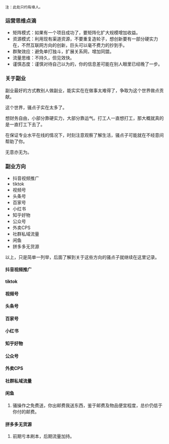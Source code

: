 
    注：此处只约有缘人。

### 运营思维点滴

- 矩阵模式：如果有一个项目成功了，要矩阵化扩大规模增加收益。
- 资源模式：利用现有渠道资源，不要重复造轮子，想创新要有一部分硬实力在，不然互联网方向的创新，巨头可以毫不费力的抄到手。
- 群聚效应：避免单打独斗，扩展关系网，增加同盟。
- 流量思维：不持久，但见效快。
- 谨慎态度：谨慎对待自己以为的，你的信息差可能在别人眼里已经晚了一步。


### 关于副业

副业最好的方式教别人做副业，能实实在在做事太难得了，争取为这个世界做点贡献。

这个世界，骚点子实在太多了。

想财务自由，小部分靠硬实力，大部分靠运气。打工人一直想打工，那大概就真的是一直打工下去了。

在保证专业水平在线的情况下，时刻注意观察了解生活，骚点子可能就在不经意间帮助了你。

无意亦无为。


### 副业方向

- 抖音视频推广
- tiktok 
- 视频号
- 头条号
- 百家号
- 小红书
- 知乎好物
- 公众号
- 外卖CPS
- 社群私域流量
- 闲鱼
- 拼多多无货源

以上，只是简单一列举，后面了解到关于这些方向的骚点子就继续在这里记录。

#### 抖音视频推广


#### tiktok


#### 视频号


#### 头条号


#### 百家号


#### 小红书


#### 知乎好物


#### 公众号


#### 外卖CPS


#### 社群私域流量


#### 闲鱼
1. 骚操作之免费送，你出邮费我送东西，鉴于邮费及物品便宜程度，总价仍低于你付的邮费。

#### 拼多多无货源
1. 前期亏本刷本，后期流量加持。